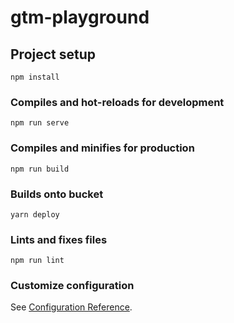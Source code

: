 # gtm-playground

## Project setup
```
npm install
```

### Compiles and hot-reloads for development
```
npm run serve
```

### Compiles and minifies for production
```
npm run build
```

### Builds onto bucket
```
yarn deploy
```

### Lints and fixes files
```
npm run lint
```

### Customize configuration
See [Configuration Reference](https://cli.vuejs.org/config/).
